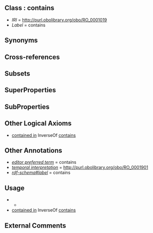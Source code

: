 
## Class : contains

 * *IRI* = http://purl.obolibrary.org/obo/RO_0001019
 * *Label* = contains

## Synonyms


## Cross-references


## Subsets


## SuperProperties


## SubProperties


## Other Logical Axioms

 * [contained in](../../RO/18/RO_0001018.md) InverseOf [contains](../../RO/19/RO_0001019.md)

## Other Annotations

 * *[editor preferred term](../../IAO/11/IAO_0000111.md)* = contains
 * *[temporal interpretation](../../RO/00/RO_0001900.md)* = http://purl.obolibrary.org/obo/RO_0001901
 * *[rdf-schema#label](../../el/rdf-schema#label.md)* = contains

## Usage

 * -
 * [contained in](../../RO/18/RO_0001018.md) InverseOf [contains](../../RO/19/RO_0001019.md)

## External Comments

